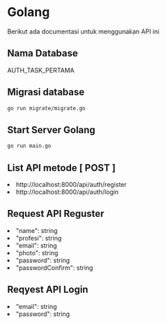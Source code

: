 # Golang
Berikut ada documentasi untuk menggunakan API ini 

## Nama Database
AUTH_TASK_PERTAMA

## Migrasi database
```bash
go run migrate/migrate.go
```
## Start Server Golang
```bash
go run main.go
```

## List API metode [ POST ]
<li>http://localhost:8000/api/auth/register</li>
<li>http://localhost:8000/api/auth/login</li>

## Request API Reguster
<li> "name": string</li>
<li> "profesi": string</li>
<li> "email": string</li>
<li> "photo": string</li>
<li> "password": string</li>
<li> "passwordConfirm": string</li>

## Reqyest API Login
<li> "email": string</li>
<li> "password": string</li>
